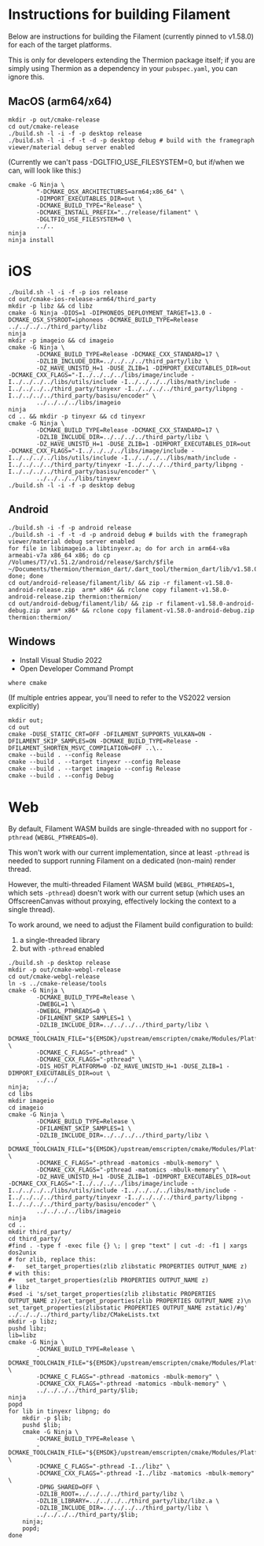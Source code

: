 # Instructions for building Filament

Below are instructions for building the Filament (currently pinned to v1.58.0) for each of the target platforms.

This is only for developers extending the Thermion package itself; if you are simply using Thermion as a dependency in your `pubspec.yaml`, you can ignore this.

## MacOS (arm64/x64)

```
mkdir -p out/cmake-release
cd out/cmake-release
./build.sh -l -i -f -p desktop release
./build.sh -l -i -f -t -d -p desktop debug # build with the framegraph viewer/material debug server enabled
```

(Currently we can't pass -DGLTFIO_USE_FILESYSTEM=0, but if/when we can, will look like this:)
```
cmake -G Ninja \
        "-DCMAKE_OSX_ARCHITECTURES=arm64;x86_64" \
        -DIMPORT_EXECUTABLES_DIR=out \
        -DCMAKE_BUILD_TYPE="Release" \
        -DCMAKE_INSTALL_PREFIX="../release/filament" \
        -DGLTFIO_USE_FILESYSTEM=0 \
        ../..
ninja
ninja install
```
# iOS

```
./build.sh -l -i -f -p ios release
cd out/cmake-ios-release-arm64/third_party
mkdir -p libz && cd libz
cmake -G Ninja -DIOS=1 -DIPHONEOS_DEPLOYMENT_TARGET=13.0 -DCMAKE_OSX_SYSROOT=iphoneos -DCMAKE_BUILD_TYPE=Release  ../../../../third_party/libz
ninja
mkdir -p imageio && cd imageio
cmake -G Ninja \
        -DCMAKE_BUILD_TYPE=Release -DCMAKE_CXX_STANDARD=17 \
        -DZLIB_INCLUDE_DIR=../../../../third_party/libz \
        -DZ_HAVE_UNISTD_H=1 -DUSE_ZLIB=1 -DIMPORT_EXECUTABLES_DIR=out -DCMAKE_CXX_FLAGS="-I../../../../libs/image/include -I../../../../libs/utils/include -I../../../../libs/math/include -I../../../../third_party/tinyexr -I../../../../third_party/libpng -I../../../../third_party/basisu/encoder" \
        ../../../../libs/imageio
ninja
cd .. && mkdir -p tinyexr && cd tinyexr
cmake -G Ninja \
        -DCMAKE_BUILD_TYPE=Release -DCMAKE_CXX_STANDARD=17 \
        -DZLIB_INCLUDE_DIR=../../../../third_party/libz \
        -DZ_HAVE_UNISTD_H=1 -DUSE_ZLIB=1 -DIMPORT_EXECUTABLES_DIR=out -DCMAKE_CXX_FLAGS="-I../../../../libs/image/include -I../../../../libs/utils/include -I../../../../libs/math/include -I../../../../third_party/tinyexr -I../../../../third_party/libpng -I../../../../third_party/basisu/encoder" \
        ../../../../libs/tinyexr
./build.sh -l -i -f -p desktop debug 
```

## Android

```
./build.sh -i -f -p android release
./build.sh -i -f -t -d -p android debug # builds with the framegraph viewer/material debug server enabled
for file in libimageio.a libtinyexr.a; do for arch in arm64-v8a armeabi-v7a x86_64 x86; do cp /Volumes/T7/v1.51.2/android/release/$arch/$file ~/Documents/thermion/thermion_dart/.dart_tool/thermion_dart/lib/v1.58.0/android/debug/$arch/; done; done
cd out/android-release/filament/lib/ && zip -r filament-v1.58.0-android-release.zip  arm* x86* && rclone copy filament-v1.58.0-android-release.zip thermion:thermion/
cd out/android-debug/filament/lib/ && zip -r filament-v1.58.0-android-debug.zip  arm* x86* && rclone copy filament-v1.58.0-android-debug.zip thermion:thermion/ 
```

## Windows

- Install Visual Studio 2022
- Open Developer Command Prompt 

```
where cmake
```

(If multiple entries appear, you'll need to refer to the VS2022 version explicitly)


```
mkdir out; 
cd out
cmake -DUSE_STATIC_CRT=OFF -DFILAMENT_SUPPORTS_VULKAN=ON -DFILAMENT_SKIP_SAMPLES=ON -DCMAKE_BUILD_TYPE=Release -DFILAMENT_SHORTEN_MSVC_COMPILATION=OFF ..\..
cmake --build . --config Release
cmake --build . --target tinyexr --config Release
cmake --build . --target imageio --config Release
cmake --build . --config Debug
```

# Web

By default, Filament WASM builds are single-threaded with no support for `-pthread` (`WEBGL_PTHREADS=0`).

This won't work with our current implementation, since at least `-pthread` is needed to support running Filament on a dedicated (non-main) render thread.

However, the multi-threaded Filament WASM build (`WEBGL_PTHREADS=1`, which sets `-pthread`) doesn't work with our current setup (which uses an OffscreenCanvas without proxying, effectively locking the context to a single thread).

To work around, we need to adjust the Filament build configuration to build:
1) a single-threaded library
2) but with `-pthread` enabled

 
```
./build.sh -p desktop release
mkdir -p out/cmake-webgl-release
cd out/cmake-webgl-release
ln -s ../cmake-release/tools
cmake -G Ninja \
        -DCMAKE_BUILD_TYPE=Release \
        -DWEBGL=1 \
        -DWEBGL_PTHREADS=0 \
        -DFILAMENT_SKIP_SAMPLES=1 \
        -DZLIB_INCLUDE_DIR=../../../../third_party/libz \
        -DCMAKE_TOOLCHAIN_FILE="${EMSDK}/upstream/emscripten/cmake/Modules/Platform/Emscripten.cmake" \
        -DCMAKE_C_FLAGS="-pthread" \
        -DCMAKE_CXX_FLAGS="-pthread" \
        -DIS_HOST_PLATFORM=0 -DZ_HAVE_UNISTD_H=1 -DUSE_ZLIB=1 -DIMPORT_EXECUTABLES_DIR=out \
        ../../ 
ninja;
cd libs
mkdir imageio
cd imageio
cmake -G Ninja \
        -DCMAKE_BUILD_TYPE=Release \
        -DFILAMENT_SKIP_SAMPLES=1 \
        -DZLIB_INCLUDE_DIR=../../../../third_party/libz \
        -DCMAKE_TOOLCHAIN_FILE="${EMSDK}/upstream/emscripten/cmake/Modules/Platform/Emscripten.cmake" \
        -DCMAKE_C_FLAGS="-pthread -matomics -mbulk-memory" \
        -DCMAKE_CXX_FLAGS="-pthread -matomics -mbulk-memory" \
        -DZ_HAVE_UNISTD_H=1 -DUSE_ZLIB=1 -DIMPORT_EXECUTABLES_DIR=out -DCMAKE_CXX_FLAGS="-I../../../../libs/image/include -I../../../../libs/utils/include -I../../../../libs/math/include -I../../../../third_party/tinyexr -I../../../../third_party/libpng -I../../../../third_party/basisu/encoder" \
        ../../../../libs/imageio
ninja
cd ..
mkdir third_party/
cd third_party/
#find . -type f -exec file {} \; | grep "text" | cut -d: -f1 | xargs dos2unix
# for zlib, replace this:
#-   set_target_properties(zlib zlibstatic PROPERTIES OUTPUT_NAME z)
# with this:
#+   set_target_properties(zlib PROPERTIES OUTPUT_NAME z)
# libz 
#sed -i 's/set_target_properties(zlib zlibstatic PROPERTIES OUTPUT_NAME z)/set_target_properties(zlib PROPERTIES OUTPUT_NAME z)\n set_target_properties(zlibstatic PROPERTIES OUTPUT_NAME zstatic)/#g' ../../../../third_party/libz/CMakeLists.txt
mkdir -p libz;
pushd libz;
lib=libz
cmake -G Ninja \
        -DCMAKE_BUILD_TYPE=Release \
        -DCMAKE_TOOLCHAIN_FILE="${EMSDK}/upstream/emscripten/cmake/Modules/Platform/Emscripten.cmake" \
        -DCMAKE_C_FLAGS="-pthread -matomics -mbulk-memory" \
        -DCMAKE_CXX_FLAGS="-pthread -matomics -mbulk-memory" \
        ../../../../third_party/$lib;
ninja
popd
for lib in tinyexr libpng; do 
    mkdir -p $lib;
    pushd $lib;
    cmake -G Ninja \
        -DCMAKE_BUILD_TYPE=Release \
        -DCMAKE_TOOLCHAIN_FILE="${EMSDK}/upstream/emscripten/cmake/Modules/Platform/Emscripten.cmake" \
        -DCMAKE_C_FLAGS="-pthread -I../libz" \
        -DCMAKE_CXX_FLAGS="-pthread -I../libz -matomics -mbulk-memory" \
        -DPNG_SHARED=OFF \
        -DZLIB_ROOT=../../../../third_party/libz \
        -DZLIB_LIBRARY=../../../../third_party/libz/libz.a \
        -DZLIB_INCLUDE_DIR=../../../../third_party/libz \
        ../../../../third_party/$lib;
    ninja;
    popd; 
done